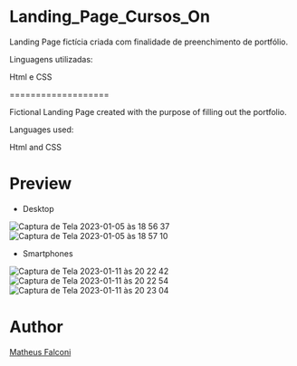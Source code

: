 # Landing_Page_Cursos_On

Landing Page fictícia criada com finalidade de preenchimento de portfólio.

Linguagens utilizadas:

Html e CSS

===================

Fictional Landing Page created with the purpose of filling out the portfolio.

Languages used:

Html and CSS

# Preview

- Desktop

![Captura de Tela 2023-01-05 às 18 56 37](https://user-images.githubusercontent.com/33550514/210887729-cd216376-cd85-4d73-a68f-c02f60eee498.png)
![Captura de Tela 2023-01-05 às 18 57 10](https://user-images.githubusercontent.com/33550514/210887760-a0eb99c8-bd6d-4d43-8055-b4dc188b9855.png)

- Smartphones

![Captura de Tela 2023-01-11 às 20 22 42](https://user-images.githubusercontent.com/33550514/211939564-f8e8c61c-cc76-47e8-a620-f1156b87afe3.png)
![Captura de Tela 2023-01-11 às 20 22 54](https://user-images.githubusercontent.com/33550514/211939567-bfa296c0-8cb3-40e8-9931-0f33e3cea878.png)
![Captura de Tela 2023-01-11 às 20 23 04](https://user-images.githubusercontent.com/33550514/211939569-24e35768-523f-48b1-b548-eadb28c4573c.png)

# Author

<a href="https://github.com/matheuspfalconi">Matheus Falconi</a>

